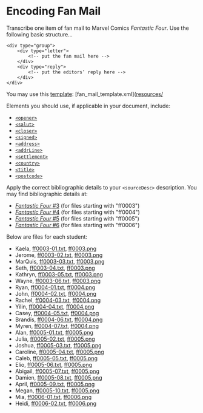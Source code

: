 # Encoding Fan Mail

Transcribe one item of fan mail to Marvel Comics _Fantastic Four_. Use the following basic structure…

```
<div type="group">
	<div type="letter">
		<!-- put the fan mail here -->
	</div>
	<div type="reply">
		<!-- put the editors’ reply here -->
	</div>
</div>
```

You may use this [template](https://github.com/jawalsh/z652-Digital-Libraries/blob/main/resources/fan_mail_template.xml): [fan_mail_template.xml]([resources/](https://github.com/jawalsh/z652-Digital-Libraries/blob/main/resources/fan_mail_template.xml)

Elements you should use, if applicable in your document, include:

- [`<opener>`](https://tei-c.org/release/doc/tei-p5-doc/en/html/ref-opener.html)
- [`<salut>`](https://tei-c.org/release/doc/tei-p5-doc/en/html/ref-salut.html)
- [`<closer>`](https://tei-c.org/release/doc/tei-p5-doc/en/html/ref-closer.html)
- [`<signed>`](https://tei-c.org/release/doc/tei-p5-doc/en/html/ref-signed.html)
- [`<address>`](https://tei-c.org/release/doc/tei-p5-doc/en/html/ref-address.html)
- [`<addrLine>`](https://tei-c.org/release/doc/tei-p5-doc/en/html/ref-addrLine.html)
- [`<settlement>`](https://tei-c.org/release/doc/tei-p5-doc/en/html/ref-settlement.html)
- [`<country>`](https://tei-c.org/release/doc/tei-p5-doc/en/html/ref-country.html)
- [`<title>`](https://tei-c.org/release/doc/tei-p5-doc/en/html/ref-title.html)
- [`<postcode>`](https://tei-c.org/release/doc/tei-p5-doc/en/html/ref-postcode.html)

Apply the correct bibliographic details to your `<sourceDesc>` description. You may find bibliographic details at:

- [_Fantastic Four_ #3](https://www.comics.org/issue/16830/) (for files starting with "ff0003")
- [_Fantastic Four_ #4](https://www.comics.org/issue/16933/) (for files starting with "ff0004")
- [_Fantastic Four_ #5](https://www.comics.org/issue/17043/) (for files starting with "ff0005")
- [_Fantastic Four_ #6](https://www.comics.org/issue/17152/) (for files starting with "ff0006")
		

Below are files for each student:

- Kaela, [ff0003-01.txt](z652-Digital-Libraries/resources/ff0003-01.txt), [ff0003.png](https://iu.instructure.com/files/145486768/download?download_frd=1)
- Jerome, [ff0003-02.txt](https://github.com/jawalsh/z652-Digital-Libraries/blob/main/resources/ff_fan_mail/ff0003-02.txt), [ff0003.png](https://iu.instructure.com/files/145486768/download?download_frd=1)
- MarQuis, [ff0003-03.txt](z652-Digital-Libraries/resources/ff_fan_mail/ff0003-03.txt), [ff0003.png](https://iu.instructure.com/files/145486768/download?download_frd=1)
- Seth, [ff0003-04.txt](z652-Digital-Libraries/resources/ff_fan_mail/ff0003-04.txt), [ff0003.png](https://iu.instructure.com/files/145486768/download?download_frd=1)
- Kathryn, [ff0003-05.txt](z652-Digital-Libraries/resources/ff_fan_mail/ff0003-05.txt), [ff0003.png](https://iu.instructure.com/files/145486768/download?download_frd=1)
- Wayne, [ff0003-06.txt](z652-Digital-Libraries/resources/ff_fan_mail/ff0003-06.txt), [ff0003.png](https://iu.instructure.com/files/145486768/download?download_frd=1)
- Ryan, [ff0004-01.txt](z652-Digital-Libraries/resources/ff_fan_mail/ff0004-01.txt), [ff0004.png](https://iu.instructure.com/files/145486768/download?download_frd=1)
- John, [ff0004-02.txt](z652-Digital-Libraries/resources/ff_fan_mail/ff0004-02.txt), [ff0004.png](https://iu.instructure.com/files/145486768/download?download_frd=1)
- Rachel, [ff0004-03.txt](z652-Digital-Libraries/resources/ff_fan_mail/ff0004-03.txt), [ff0004.png](https://iu.instructure.com/files/145486768/download?download_frd=1)
- Yilin, [ff0004-04.txt](z652-Digital-Libraries/resources/ff_fan_mail/ff0004-04.txt), [ff0004.png](https://iu.instructure.com/files/145486768/download?download_frd=1)
- Casey, [ff0004-05.txt](z652-Digital-Libraries/resources/ff_fan_mail/ff0004-05.txt), [ff0004.png](https://iu.instructure.com/files/145486768/download?download_frd=1)
- Brandis, [ff0004-06.txt](z652-Digital-Libraries/resources/ff_fan_mail/ff0004-06.txt), [ff0004.png](https://iu.instructure.com/files/145486768/download?download_frd=1)
- Myren, [ff0004-07.txt](z652-Digital-Libraries/resources/ff_fan_mail/ff0004-07.txt), [ff0004.png](https://iu.instructure.com/files/145486768/download?download_frd=1)
- Alan, [ff0005-01.txt](z652-Digital-Libraries/resources/ff_fan_mail/ff0005-01.txt), [ff0005.png](https://iu.instructure.com/files/145486770/download?download_frd=1)
- Julia, [ff0005-02.txt](z652-Digital-Libraries/resources/ff_fan_mail/ff0005-02.txt), [ff0005.png](https://iu.instructure.com/files/145486770/download?download_frd=1)
- Joshua, [ff0005-03.txt](z652-Digital-Libraries/resources/ff_fan_mail/ff0005-03.txt), [ff0005.png](https://iu.instructure.com/files/145486770/download?download_frd=1)
- Caroline, [ff0005-04.txt](z652-Digital-Libraries/resources/ff_fan_mail/ff0005-04.txt), [ff0005.png](https://iu.instructure.com/files/145486770/download?download_frd=1)
- Caleb, [ff0005-05.txt](z652-Digital-Libraries/resources/ff_fan_mail/ff0005-05.txt), [ff0005.png](https://iu.instructure.com/files/145486770/download?download_frd=1)
- Elio, [ff0005-06.txt](z652-Digital-Libraries/resources/ff_fan_mail/ff0005-06.txt), [ff0005.png](https://iu.instructure.com/files/145486770/download?download_frd=1)
- Abigail, [ff0005-07.txt](z652-Digital-Libraries/resources/ff_fan_mail/ff0005-07.txt), [ff0005.png](https://iu.instructure.com/files/145486770/download?download_frd=1)
- Damien, [ff0005-08.txt](z652-Digital-Libraries/resources/ff_fan_mail/ff0005-08.txt), [ff0005.png](https://iu.instructure.com/files/145486770/download?download_frd=1)
- April, [ff0005-09.txt](z652-Digital-Libraries/resources/ff_fan_mail/ff0005-09.txt), [ff0005.png](https://iu.instructure.com/files/145486770/download?download_frd=1)
- Megan, [ff0005-10.txt](z652-Digital-Libraries/resources/ff_fan_mail/ff0005-10.txt), [ff0005.png](https://iu.instructure.com/files/145486770/download?download_frd=1)
- Mia, [ff0006-01.txt](z652-Digital-Libraries/resources/ff_fan_mail/ff0006-01.txt), [ff0006.png](https://iu.instructure.com/files/145486772/download?download_frd=1)
- Heidi, [ff0006-02.txt](z652-Digital-Libraries/resources/ff_fan_mail/ff0006-02.txt), [ff0006.png](https://iu.instructure.com/files/145486772/download?download_frd=1)

